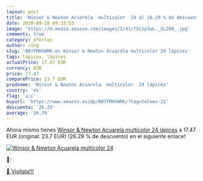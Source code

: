 ```yaml
---
layout: post
title: 'Winsor & Newton Acuarela  multicolor  24 al 26.29 % de descuento'
date: 2020-09-28 09:33:53
image: 'https://m.media-amazon.com/images/I/41rf5C2p3wL._SL200_.jpg'
comments: true
category: ofertas
author: ring
slug: 'B07FMHSWRK-es Winsor & Newton Acuarela multicolor 24 lápices'
tags: lápices, lápices
actualPrice: 17.47 EUR
currency: EUR
price: 17.47
comparePrice: 23.7 EUR
prodname: 'Winsor & Newton Acuarela  multicolor  24 lápices'
country: 'es'
flag: '🇪🇸'
buyurl: 'https://www.amazon.es/dp/B07FMHSWRK/?tag=tolees-21'
descuento: '26.29'
average: '16.79'
---
```


Ahora mismo tienes [Winsor & Newton Acuarela  multicolor  24 lápices](https://www.amazon.es/dp/B07FMHSWRK/?tag=tolees-21) a 17.47 EUR (original: 23.7 EUR) (26.29 %  de descuento) en el siguiente enlace!

[![Winsor & Newton Acuarela  multicolor  24](https://m.media-amazon.com/images/I/41rf5C2p3wL._SL200_.jpg)](https://www.amazon.es/dp/B07FMHSWRK/?tag=tolees-21)

🔎:


[🛒 Visítala!!!](https://www.amazon.es/dp/B07FMHSWRK/?tag=tolees-21)
